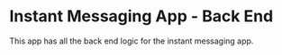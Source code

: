 # Instant Messaging App - Back End

This app has all the back end logic for the instant messaging app.
